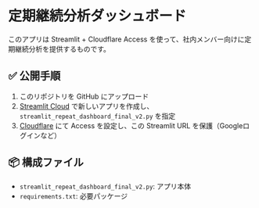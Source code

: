 # 定期継続分析ダッシュボード

このアプリは Streamlit + Cloudflare Access を使って、社内メンバー向けに定期継続分析を提供するものです。

## ✅ 公開手順

1. このリポジトリを GitHub にアップロード
2. [Streamlit Cloud](https://streamlit.io/cloud) で新しいアプリを作成し、`streamlit_repeat_dashboard_final_v2.py` を指定
3. [Cloudflare](https://dash.cloudflare.com) にて Access を設定し、この Streamlit URL を保護（Googleログインなど）

## 📦 構成ファイル
- `streamlit_repeat_dashboard_final_v2.py`: アプリ本体
- `requirements.txt`: 必要パッケージ
